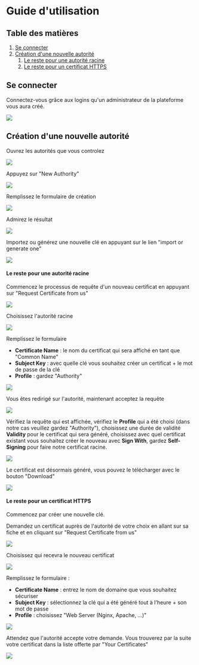 # Guide d'utilisation

## Table des matières

1. [Se connecter](#se-connecter)
2. [Création d'une nouvelle autorité](#création-dune-nouvelle-autorité)
    1. [Le reste pour une autorité racine](#le-reste-pour-une-autorité-racine)
    2. [Le reste pour un certificat HTTPS](#le-reste-pour-un-certificat-https)

## Se connecter

Connectez-vous grâce aux logins qu'un administrateur de la plateforme vous aura créé.

![](img1.png)

## Création d'une nouvelle autorité

Ouvrez les autorités que vous controlez

![](img2.png)

Appuyez sur "New Authority"

![](img3.png)

Remplissez le formulaire de création

![](img4.png)

Admirez le résultat

![](img5.png)

Importez ou générez une nouvelle clé en appuyant sur le lien "import or generate one"

![](img6.png)

#### Le reste pour une autorité racine

Commencez le processus de requête d'un nouveau certificat en appuyant sur "Request Certificate from us"

![](img13.png)

Choisissez l'autorité racine

![](img18.png)

Remplissez le formulaire

- **Certificate Name** : le nom du certificat qui sera affiché en tant que "Common Name"
- **Subject Key** : avec quelle clé vous souhaitez créer un certificat + le mot de passe de la clé
- **Profile** : gardez "Authority"

![](img14.png)

Vous êtes redirigé sur l'autorité, maintenant acceptez la requête

![](img15.png)

Vérifiez la requête qui est affichée, vérifiez le **Profile** qui a été choisi (dans notre cas veuillez gardez "Authority"), choisissez une durée de validité **Validity** pour le certificat qui sera généré, choisissez avec quel certificat existant vous souhaitez créer le nouveau avec **Sign With**, gardez **Self-Signing** pour faire notre certificat racine.

![](img16.png)

Le certificat est désormais généré, vous pouvez le télécharger avec le bouton "Download"

![](img17.png)

#### Le reste pour un certificat HTTPS

Commencez par créer une nouvelle clé.

Demandez un certificat auprès de l'autorité de votre choix en allant sur sa fiche et en cliquant sur "Request Certificate from us"

![](img13.png)

Choisissez qui recevra le nouveau certificat

![](img18.png)

Remplissez le formulaire :

- **Certificate Name** : entrez le nom de domaine que vous souhaitez sécuriser
- **Subject Key** : sélectionnez la clé qui a été généré tout à l'heure + son mot de passe
- **Profile** : choisissez "Web Server (Nginx, Apache, …)"

![](img19.png)

Attendez que l'autorité accepte votre demande. Vous trouverez par la suite votre certificat dans la liste offerte par "Your Certificates"

![](img20.png)
